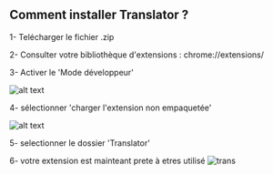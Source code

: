 ## Comment installer Translator ?

1- Telécharger le fichier .zip

2- Consulter votre bibliothèque d'extensions : chrome://extensions/

3- Activer le 'Mode développeur'

![alt text](https://imgur.com/dHJpgTM.png)


4- sélectionner 'charger l'extension non empaquetée'

![alt text](https://imgur.com/QJulU8D.png)

5- selectionner le dossier 'Translator'

6- votre extension est mainteant prete à etres utilisé 
![trans](https://user-images.githubusercontent.com/58942012/136591980-815e8646-5922-40f2-a20e-7bbd2dffc8f0.png)

